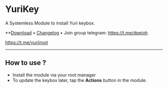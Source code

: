 # YuriKey
A Systemless Module to install Yuri keybox.

**[Download](https://github.com/dpejoh/yurikey/releases/download/v1.2/module.zip) •
[Changelog](https://raw.githubusercontent.com/dpejoh/yurikey/refs/heads/main/changelog.md) •
Join group telegram:
https://t.me/dpejoh

https://t.me/yuriiroot

---

## How to use ?

- Install the module via your root manager
- To update the keybox later, tap the **Actions** button in the module.
